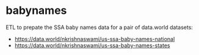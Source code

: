 # babynames
ETL to prepate the SSA baby names data for a pair of data.world datasets:
* https://data.world/nkrishnaswami/us-ssa-baby-names-national
* https://data.world/nkrishnaswami/us-ssa-baby-names-states
